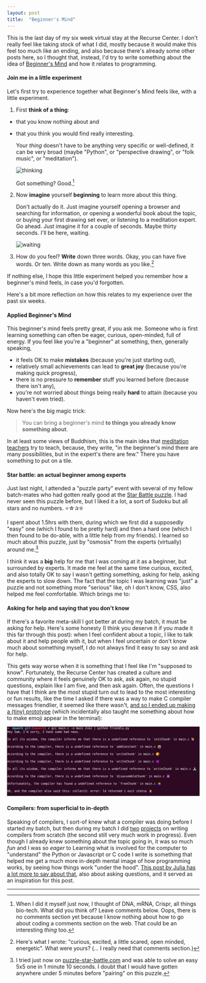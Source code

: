 ```yaml
---
layout: post
title:  "Beginner's Mind"
---
```


This is the last day of my six week virtual stay at the Recurse Center. I don't really feel like taking stock of what I did, mostly because it would make this feel too much like an ending, and also because there's already some other posts here, so I thought that, instead, I'd try to write something about the idea of [Beginner's Mind](https://en.wikipedia.org/wiki/Shoshin) and how it relates to programming.

#### Join me in a little experiment

Let's first try to experience together what Beginner's Mind feels like, with a little experiment.

1. First **think of a thing**:
* that you know nothing about and
* that you think you would find really interesting.

   Your *thing* doesn't have to be anything very specific or well-defined, it can be very broad (maybe "Python", or "perspective drawing", or "folk music", or "meditation"). 
   
   ![thinking](https://media.giphy.com/media/CFpxc7SmOm7C0/giphy.gif)
   
   Got something? Good.[^begin0]

2. Now **imagine** yourself **beginning** to learn more about this thing. 

   Don't actually do it. Just imagine yourself opening a browser and searching for information, or opening a wonderful book about the topic, or buying your first drawing set ever, or listening to a meditation expert. Go ahead. Just imagine it for a couple of seconds. Maybe thirty seconds. I'll be here, waiting.

   ![waiting](https://media.giphy.com/media/hFmIU5GQF18Aw/giphy.gif)

3. How do you feel? **Write** down three words. Okay, you can have five words. Or ten. Write down as many words as you like.[^begin-words]

If nothing else, I hope this little experiment helped you remember how a beginner's mind feels, in case you'd forgotten. 

Here's a bit more reflection on how this relates to my experience over the past six weeks.

#### Applied Beginner's Mind
This beginner's mind feels pretty great, if you ask me. Someone who is first learning something can often be eager, curious, open-minded, full of energy. If you feel like you're a "beginner" at something, then, generally speaking, 

* it feels OK to make **mistakes** (because you're just starting out), 
* relatively small achievements can lead to **great joy** (because you're making quick progress),
* there is no pressure to **remember** stuff you learned before (because there isn't any),
* you're not worried about things being really **hard** to attain (because you haven't even tried).

Now here's the big magic trick:

> You can bring a beginner's mind **to things you already know something about**.
   
In at least some views of Buddhism, this is the main idea that [meditation teachers](https://archive.org/details/zenmindbeginners00suzu/page/21/mode/2up) try to teach, because, they write, "in the beginner's mind there are many possibilities, but in the expert's there are few." There you have something to put on a tile.

#### Star battle: an actual beginner among experts

Just last night, I attended a "puzzle party" event with several of my fellow batch-mates who had gotten really good at the [Star Battle puzzle](https://www.puzzle-star-battle.com/). I had never seen this puzzle before, but I liked it a lot, a sort of Sudoku but all stars and no numbers. ⭐☆✰⛤

I spent about 1.5hrs with them, during which we first did a supposedly "easy" one (which I found to be pretty hard) and then a hard one (which I then found to be do-able, with a little help from my friends). I learned so much about this puzzle, just by "osmosis" from the experts (virtually) around me.[^begin1]

I think it was a **big** help for me that I was coming at it as a beginner, but surrounded by experts. It made me feel at the same time curious, excited, and also totally OK to say I wasn't getting something, asking for help, asking the experts to slow down. The fact that the topic I was learning was "just" a puzzle and not something more "serious" like, oh I don't know, CSS, also helped me feel comfortable.  Which brings me to:

#### Asking for help and saying that you don't know

If there's a favorite meta-skill I got better at during my batch, it must be asking for help. Here's some honesty (I think you deserve it if you made it this far through this post): when I feel confident about a topic, I like to talk about it and help people with it, but when I feel uncertain or don't know much about something myself, I do not always find it easy to say so and ask for help. 

This gets way worse when it is something that I feel like I'm "supposed to know". Fortunately, the Recurse Center has created a culture and community where it feels genuinely OK to ask, ask again, no stupid questions, explain like I am five, and then ask again. Often, the questions I have that I think are the *most* stupid turn out to lead to the most interesting or fun results, like the time I asked if there was a way to make C compiler messages friendlier, it seemed like there wasn't, [and so I ended up making a (tiny) prototype](https://github.com/mnopqr1/friendlycompiler) (which incidentally also taught me something about how to make emoji appear in the terminal):

![friendly compiler](/assets/friendlycompiler.png)


#### Compilers: from superficial to in-depth

Speaking of compilers, I sort-of knew what a compiler was doing before I started my batch, but then during my batch I did [two](https://github.com/mnopqr1/MyNand2Tetris) [projects](https://github.com/mnopqr1/myclox) on writing compilers from scratch (the second still very much work in progress). Even though I already knew something about the topic going in, it was so much *fun* and I was so *eager* to 
Learning what is involved for the computer to "understand" the Python or Javascript or C code I write is something that helped me get a much more in-depth mental image of how programming works, by seeing how things work "under the hood". [This post by Julia has a lot more to say about that](https://jvns.ca/blog/learn-how-things-work/), also about asking questions, and it served as an inspiration for this post. 


---

[^begin0]: When I did it myself just now, I thought of DNA, mRNA, Crispr, all things bio-tech. What did you think of? Leave comments below. Oops, there is no comments section yet because I know nothing about how to go about coding a comments section on the web. That could be an interesting *thing* too.

[^begin-words]: Here's what I wrote: "curious, excited, a little scared, open minded, energetic". What were yours? (... I really need that comments section.)

[^begin1]: I tried just now on [puzzle-star-battle.com](https://www.puzzle-star-battle.com/) and was able to solve an easy 5x5 one in 1 minute 10 seconds. I doubt that I would have gotten anywhere under 5 minutes before "pairing" on this puzzle.